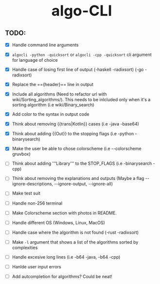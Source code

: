 <h1 align="center" style="font-size: 3rem;">
algo-CLI
</h1>

## TODO:

- [x] Handle command line arguments
- [x] `algocli -python -quicksort` or `algocli -cpp -quicksort` cli argument for language of choice
- [x] Handle case of losing first line of output (-haskell -radixsort) (-go -radixsort)
- [x] Replace the =={header}== line in output
- [x] Include all algorithms (Need to refactor url with wiki/Sorting_algorithms/<sort>). This needs to be inlcluded only when it's a sorting algorithm (i.e wiki/Binary_search)
- [x] Add color to the syntax in output code
- [x] Think about removing {{trans|Kotlin}} cases (i.e -java -base64)
- [x] Think about adding {{Out}} to the stopping flags (i.e -python -binarysearch)
- [x] Make the user be able to chose colorscheme (i.e --colorscheme gruvbox)
- [ ] Think about adding '''Library''' to the STOP_FLAGS (i.e -binarysearch -cpp)
- [ ] Think about removing the explanations and outputs (Maybe a flag --ignore-descriptions, --ignore-output, --ignore-all)
- [ ] Make test suit
- [ ] Handle non-256 terminal
- [ ] Make Colorscheme section with photos in README.
- [ ] Handle different OS (Windows, Linux, MacOS)
- [ ] Handle case where the algorithm is not found (-rust -radixsort)
- [ ] Make `-l` argument that shows a list of the algorithms sorted by complexities
- [ ] Handle excesive long lines (i.e -b64 -java, -b64 -cpp)
- [ ] Hanlde user input errors
- [ ] Add autcompletion for algorithms? Could be neat!

